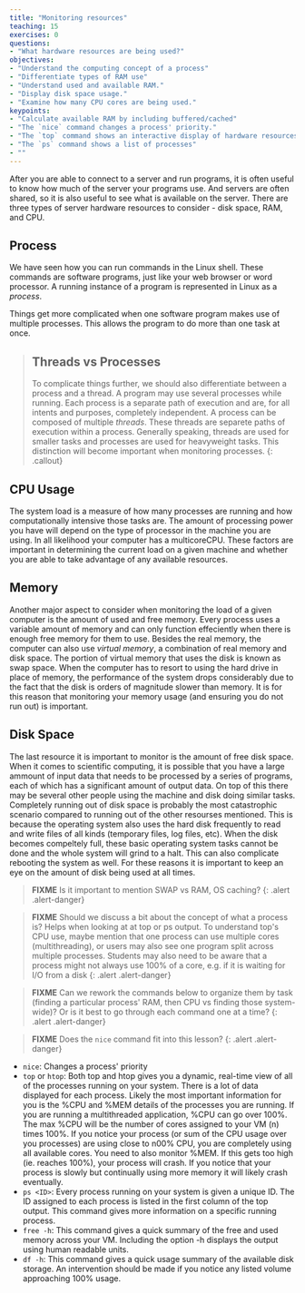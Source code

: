 ```yaml
---
title: "Monitoring resources"
teaching: 15
exercises: 0
questions:
- "What hardware resources are being used?"
objectives:
- "Understand the computing concept of a process"
- "Differentiate types of RAM use"
- "Understand used and available RAM."
- "Display disk space usage."
- "Examine how many CPU cores are being used."
keypoints:
- "Calculate available RAM by including buffered/cached"
- "The `nice` command changes a process' priority."
- "The `top` command shows an interactive display of hardware resources."
- "The `ps` command shows a list of processes"
- ""
---
```


After you are able to connect to a server and run programs, it is often useful to know how much of the server your programs use.  And servers are often shared, so it is also useful to see what is available on the server. There are three types of server hardware resources to consider - disk space, RAM, and CPU.

## Process

We have seen how you can run commands in the Linux shell.  These commands are software programs, just like your web browser or word processor.  A running instance of a program is represented in Linux as a *process*.

Things get more complicated when one software program makes use of multiple processes.  This allows the program to do more than one task at once.

> ## Threads vs Processes
> To complicate things further, we should also differentiate between a process and a thread. A program may use several processes while running. Each process is a separate path of execution and are, for all intents and purposes, completely independent. A process can be composed of multiple *threads*. These threads are separete paths of execution within a process. Generally speaking, threads are used for smaller tasks and processes are used for heavyweight tasks. This distinction will become important when monitoring processes. 
{: .callout}


## CPU Usage

The system load is a measure of how many processes are running and how computationally intensive those tasks are. The amount of processing power you have will depend on the type of processor in the machine you are using. In all likelihood your computer has a multicoreCPU. These factors are important in determining the current load on a given machine and whether you are able to take advantage of any available resources.

## Memory

Another major aspect to consider when monitoring the load of a given computer is the amount of used and free memory. Every process uses a variable amount of memory and can only function effeciently when there is enough free memory for them to use. Besides the real memory, the computer can also use *virtual memory*, a combination of real memory and disk space. The portion of virtual memory that uses the disk is known as swap space. When the computer has to resort to using the hard drive in place of memory, the performance of the system drops considerably due to the fact that the disk is orders of magnitude slower than memory. It is for this reason that monitoring your memory usage (and ensuring you do not run out) is important. 

## Disk Space

The last resource it is important to monitor is the amount of free disk space. When it comes to scientific computing, it is possible that you have a large ammount of input data that needs to be processed by a series of programs, each of which has a significant amount of output data. On top of this there may be several other people using the machine and disk doing similar tasks. Completely running out of disk space is probably the most catastrophic scenario compared to running out of the other resourses mentioned. This is because the operating system also uses the hard disk frequently to read and write files of all kinds (temporary files, log files, etc). When the disk becomes compeltely full, these basic operating system tasks cannot be done and the whole system will grind to a halt. This can also complicate rebooting the system as well. For these reasons it is important to keep an eye on the amount of disk being used at all times. 
 
<!--
> <span class="glyphicon glyphicon-warning-sign"></span> **FIXME** I
> guess we should expect students to know what RAM is, as well as
> binary units such as MB and GB?
{: .alert .alert-danger}
-->
>  <span class="glyphicon glyphicon-warning-sign"></span> **FIXME** Is
>  it important to mention SWAP vs RAM, OS caching?
{: .alert .alert-danger}

>  <span class="glyphicon glyphicon-warning-sign"></span> **FIXME**
>  Should we discuss a bit about the concept of what a process is?
>  Helps when looking at at top or ps output.  To understand top's CPU
>  use, maybe mention that one process can use multiple cores
>  (multithreading), or users may also see one program split across
>  multiple processes.  Students may also need to be aware that a
>  process might not always use 100% of a core, e.g. if it is waiting
>  for I/O from a disk
{: .alert .alert-danger}

>  <span class="glyphicon glyphicon-warning-sign"></span> **FIXME**
>  Can we rework the commands below to organize them by task (finding a
>  particular process' RAM, then CPU vs finding those system-wide)?
>  Or is it best to go through each command one at a time?
{: .alert .alert-danger}

>  <span class="glyphicon glyphicon-warning-sign"></span> **FIXME**
>  Does the `nice` command fit into this lesson?
{: .alert .alert-danger}


* `nice`: Changes a process' priority
* `top` or `htop`: Both top and htop gives you a dynamic, real-time view of all of the processes running on your system. There is a lot of data displayed for each process. Likely the most important information for you is the %CPU and %MEM details of the processes you are running. If you are running a multithreaded application, %CPU can go over 100%. The max %CPU will be the number of cores assigned to your VM (n) times 100%. If you notice your process (or sum of the CPU usage over you processes) are using close to n00% CPU, you are completely using all available cores. You need to also monitor %MEM. If this gets too high (ie. reaches 100%), your process will crash. If you notice that your process is slowly but continually using more memory it will likely crash eventually.
* `ps <ID>`: Every process running on your system is given a unique ID. The ID assigned to each process is listed in the first column of the top output. This command gives more information on a specific running process.
* `free -h`: This command gives a quick summary of the free and used memory across your VM. Including the option -h displays the output using human readable units.
* `df -h`: This command gives a quick usage summary of the available disk storage. An intervention should be made if you notice any listed volume approaching 100% usage.


